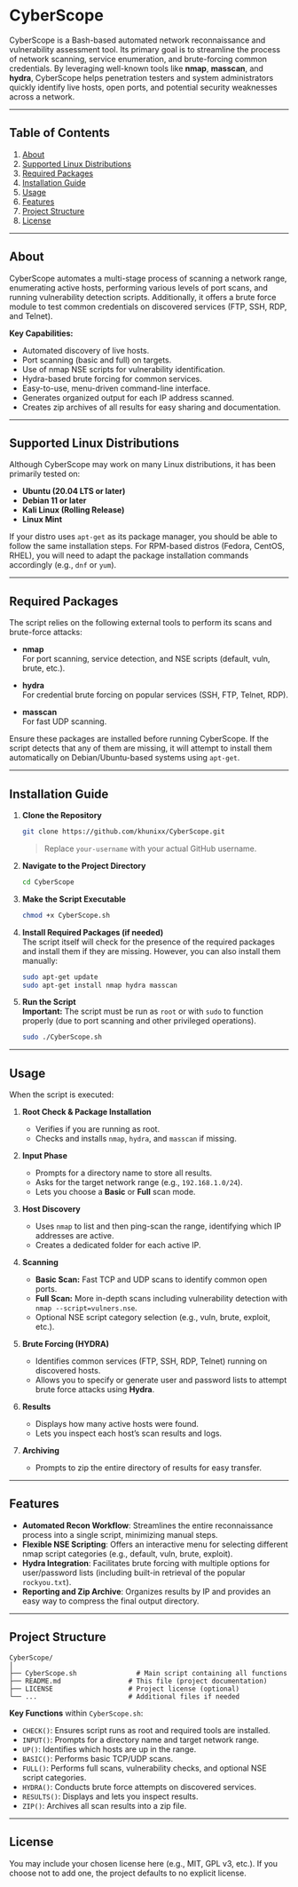 # **CyberScope** 

CyberScope is a Bash-based automated network reconnaissance and vulnerability assessment tool. Its primary goal is to streamline the process of network scanning, service enumeration, and brute-forcing common credentials. By leveraging well-known tools like **nmap**, **masscan**, and **hydra**, CyberScope helps penetration testers and system administrators quickly identify live hosts, open ports, and potential security weaknesses across a network.

---

## **Table of Contents**

1. [About](#about)
2. [Supported Linux Distributions](#supported-linux-distributions)
3. [Required Packages](#required-packages)
4. [Installation Guide](#installation-guide)
5. [Usage](#usage)
6. [Features](#features)
7. [Project Structure](#project-structure)
8. [License](#license)

---

## **About**

CyberScope automates a multi-stage process of scanning a network range, enumerating active hosts, performing various levels of port scans, and running vulnerability detection scripts. Additionally, it offers a brute force module to test common credentials on discovered services (FTP, SSH, RDP, and Telnet).

**Key Capabilities:**
- Automated discovery of live hosts.
- Port scanning (basic and full) on targets.
- Use of nmap NSE scripts for vulnerability identification.
- Hydra-based brute forcing for common services.
- Easy-to-use, menu-driven command-line interface.
- Generates organized output for each IP address scanned.
- Creates zip archives of all results for easy sharing and documentation.

---

## **Supported Linux Distributions**

Although CyberScope may work on many Linux distributions, it has been primarily tested on:
- **Ubuntu (20.04 LTS or later)**
- **Debian 11 or later**
- **Kali Linux (Rolling Release)**
- **Linux Mint**

If your distro uses `apt-get` as its package manager, you should be able to follow the same installation steps. For RPM-based distros (Fedora, CentOS, RHEL), you will need to adapt the package installation commands accordingly (e.g., `dnf` or `yum`).

---

## **Required Packages**

The script relies on the following external tools to perform its scans and brute-force attacks:

- **nmap**  
  For port scanning, service detection, and NSE scripts (default, vuln, brute, etc.).

- **hydra**  
  For credential brute forcing on popular services (SSH, FTP, Telnet, RDP).

- **masscan**  
  For fast UDP scanning.

Ensure these packages are installed before running CyberScope. If the script detects that any of them are missing, it will attempt to install them automatically on Debian/Ubuntu-based systems using `apt-get`.

---

## **Installation Guide**

1. **Clone the Repository**  
   ```bash
   git clone https://github.com/khunixx/CyberScope.git
   ```
   > Replace `your-username` with your actual GitHub username.

2. **Navigate to the Project Directory**  
   ```bash
   cd CyberScope
   ```

3. **Make the Script Executable**  
   ```bash
   chmod +x CyberScope.sh
   ```

4. **Install Required Packages (if needed)**  
   The script itself will check for the presence of the required packages and install them if they are missing. However, you can also install them manually:
   ```bash
   sudo apt-get update
   sudo apt-get install nmap hydra masscan
   ```

5. **Run the Script**  
   **Important:** The script must be run as `root` or with `sudo` to function properly (due to port scanning and other privileged operations).  
   ```bash
   sudo ./CyberScope.sh
   ```

---

## **Usage**

When the script is executed:
1. **Root Check & Package Installation**  
   - Verifies if you are running as root.  
   - Checks and installs `nmap`, `hydra`, and `masscan` if missing.

2. **Input Phase**  
   - Prompts for a directory name to store all results.  
   - Asks for the target network range (e.g., `192.168.1.0/24`).  
   - Lets you choose a **Basic** or **Full** scan mode.

3. **Host Discovery**  
   - Uses `nmap` to list and then ping-scan the range, identifying which IP addresses are active.  
   - Creates a dedicated folder for each active IP.

4. **Scanning**  
   - **Basic Scan:** Fast TCP and UDP scans to identify common open ports.  
   - **Full Scan:** More in-depth scans including vulnerability detection with `nmap --script=vulners.nse`.  
   - Optional NSE script category selection (e.g., vuln, brute, exploit, etc.).

5. **Brute Forcing (HYDRA)**  
   - Identifies common services (FTP, SSH, RDP, Telnet) running on discovered hosts.  
   - Allows you to specify or generate user and password lists to attempt brute force attacks using **Hydra**.

6. **Results**  
   - Displays how many active hosts were found.  
   - Lets you inspect each host’s scan results and logs.  

7. **Archiving**  
   - Prompts to zip the entire directory of results for easy transfer.

---

## **Features**

- **Automated Recon Workflow**: Streamlines the entire reconnaissance process into a single script, minimizing manual steps.
- **Flexible NSE Scripting**: Offers an interactive menu for selecting different nmap script categories (e.g., default, vuln, brute, exploit).
- **Hydra Integration**: Facilitates brute forcing with multiple options for user/password lists (including built-in retrieval of the popular `rockyou.txt`).
- **Reporting and Zip Archive**: Organizes results by IP and provides an easy way to compress the final output directory.

---

## **Project Structure**

```
CyberScope/
│
├── CyberScope.sh               # Main script containing all functions
├── README.md                 # This file (project documentation)
├── LICENSE                   # Project license (optional)
└── ...                       # Additional files if needed
```

**Key Functions** within `CyberScope.sh`:
- `CHECK()`: Ensures script runs as root and required tools are installed.
- `INPUT()`: Prompts for a directory name and target network range.
- `UP()`: Identifies which hosts are up in the range.
- `BASIC()`: Performs basic TCP/UDP scans.
- `FULL()`: Performs full scans, vulnerability checks, and optional NSE script categories.
- `HYDRA()`: Conducts brute force attempts on discovered services.
- `RESULTS()`: Displays and lets you inspect results.
- `ZIP()`: Archives all scan results into a zip file.

---

## **License**

You may include your chosen license here (e.g., MIT, GPL v3, etc.). If you choose not to add one, the project defaults to no explicit license.
